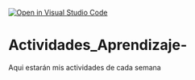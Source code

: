 [![Open in Visual Studio Code](https://classroom.github.com/assets/open-in-vscode-c66648af7eb3fe8bc4f294546bfd86ef473780cde1dea487d3c4ff354943c9ae.svg)](https://classroom.github.com/online_ide?assignment_repo_id=8478613&assignment_repo_type=AssignmentRepo)
# Actividades_Aprendizaje-
Aqui estarán mis actividades de cada semana
